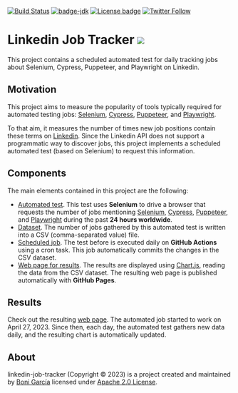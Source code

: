 [![Build Status](https://github.com/bonigarcia/job-tracker/workflows/scheduled-test/badge.svg)](https://github.com/bonigarcia/job-tracker/actions)
[![badge-jdk](https://img.shields.io/badge/jdk-11-green.svg)](https://www.oracle.com/java/technologies/downloads/)
[![License badge](https://img.shields.io/badge/license-Apache2-green.svg)](https://www.apache.org/licenses/LICENSE-2.0)
[![Twitter Follow](https://img.shields.io/twitter/follow/boni_gg.svg?style=social)](https://twitter.com/boni_gg)

# Linkedin Job Tracker ![](https://bonigarcia.dev/linkedin-job-tracker/img/linkedin-job-tracker.png)

This project contains a scheduled automated test for daily tracking jobs about Selenium, Cypress, Puppeteer, and Playwright on Linkedin.

## Motivation

This project aims to measure the popularity of tools typically required for automated testing jobs: [Selenium](https://www.selenium.dev/), [Cypress](https://www.cypress.io/), [Puppeteer](https://pptr.dev/), and [Playwright](https://playwright.dev/). 

To that aim, it measures the number of times new job positions contain these terms on [Linkedin](https://linkedin.com/). Since the Linkedin API does not support a programmatic way to discover jobs, this project implements a scheduled automated test (based on Selenium) to request this information.

## Components

The main elements contained in this project are the following:

- [Automated test](https://github.com/bonigarcia/linkedin-job-tracker/blob/main/src/test/java/io/github/bonigarcia/wdm/test/LinkedinTest.java). This test uses **Selenium** to drive a browser that requests the number of jobs mentioning [Selenium](https://www.linkedin.com/jobs/search/?keywords=Selenium&location=Worldwide&locationId=&geoId=92000000&f_TPR=r86400&position=1&pageNum=0), [Cypress](https://www.linkedin.com/jobs/search/?keywords=Cypress&location=Worldwide&locationId=&geoId=92000000&f_TPR=r86400&position=1&pageNum=0), [Puppeteer](https://www.linkedin.com/jobs/search/?keywords=Puppeteer&location=Worldwide&locationId=&geoId=92000000&f_TPR=r86400&position=1&pageNum=0
), and [Playwright](https://www.linkedin.com/jobs/search/?keywords=Playwright&location=Worldwide&locationId=&geoId=92000000&f_TPR=r86400&position=1&pageNum=0) during the past **24 hours worldwide**.
- [Dataset](https://github.com/bonigarcia/linkedin-job-tracker/blob/main/docs/dataset.csv). The number of jobs gathered by this automated test is written into a CSV (comma-separated value) file.
- [Scheduled job](https://github.com/bonigarcia/linkedin-job-tracker/blob/main/.github/workflows/scheduled-test.yml). The test before is executed daily on **GitHub Actions** using a cron task. This job automatically commits the changes in the CSV dataset.
- [Web page for results](https://github.com/bonigarcia/linkedin-job-tracker/blob/main/docs/index.html). The results are displayed using [Chart.js](https://www.chartjs.org/), reading the data from the CSV dataset. The resulting web page is published automatically with **GitHub Pages**.

## Results

Check out the resulting [web page](https://bonigarcia.dev/linkedin-job-tracker/). The automated job started to work on April 27, 2023. Since then,   each day, the automated test gathers new data daily, and the resulting chart is automatically updated.

## About

linkedin-job-tracker (Copyright &copy; 2023) is a project created and maintained by [Boni García](https://bonigarcia.dev/) licensed under [Apache 2.0 License](https://www.apache.org/licenses/LICENSE-2.0).
